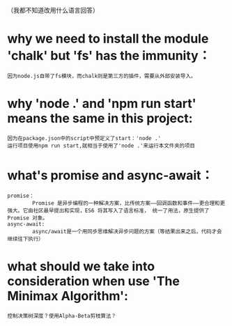（我都不知道改用什么语言回答）
#  why we need to install the module 'chalk' but 'fs' has the immunity：
    因为node.js自带了fs模块，而chalk则是第三方的插件，需要从外部安装导入。
# why 'node .' and 'npm run start' means the same in this project:
    因为在package.json中的script中预定义了start：'node .'
    运行项目使用npm run start,就相当于使用了'node .'来运行本文件夹的项目
# what's promise and async-await：
    promise：
            Promise 是异步编程的一种解决方案，比传统方案——回调函数和事件——更合理和更强大。它由社区最早提出和实现，ES6 将其写入了语言标准， 统一了用法，原生提供了 Promise 对象。
    async-await:
            async/await是一个用同步思维解决异步问题的方案（等结果出来之后，代码才会继续往下执行）
# what should we take into consideration when use 'The Minimax Algorithm':
    控制决策树深度？使用Alpha-Beta剪枝算法？